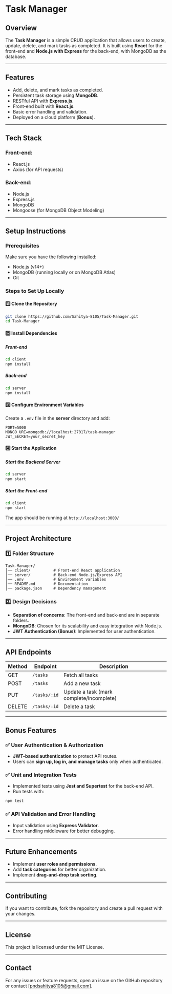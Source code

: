 # Task Manager

## Overview
The **Task Manager** is a simple CRUD application that allows users to create, update, delete, and mark tasks as completed. It is built using **React** for the front-end and **Node.js with Express** for the back-end, with MongoDB as the database.

---

## Features
- Add, delete, and mark tasks as completed.
- Persistent task storage using **MongoDB**.
- RESTful API with **Express.js**.
- Front-end built with **React.js**.
- Basic error handling and validation.
- Deployed on a cloud platform (**Bonus**).

---

## Tech Stack
### Front-end:
- React.js
- Axios (for API requests)

### Back-end:
- Node.js
- Express.js
- MongoDB
- Mongoose (for MongoDB Object Modeling)

---

## Setup Instructions
### Prerequisites
Make sure you have the following installed:
- Node.js (v14+)
- MongoDB (running locally or on MongoDB Atlas)
- Git

### Steps to Set Up Locally
#### 1️⃣ Clone the Repository
```sh
git clone https://github.com/Sahitya-8105/Task-Manager.git
cd Task-Manager
```

#### 2️⃣ Install Dependencies
##### Front-end
```sh
cd client
npm install
```
##### Back-end
```sh
cd server
npm install
```

#### 3️⃣ Configure Environment Variables
Create a `.env` file in the **server** directory and add:
```env
PORT=5000
MONGO_URI=mongodb://localhost:27017/task-manager
JWT_SECRET=your_secret_key
```

#### 4️⃣ Start the Application
##### Start the Backend Server
```sh
cd server
npm start
```
##### Start the Front-end
```sh
cd client
npm start
```

The app should be running at `http://localhost:3000/`

---

## Project Architecture
### **1️⃣ Folder Structure**
```
Task-Manager/
│── client/          # Front-end React application
│── server/          # Back-end Node.js/Express API
│── .env             # Environment variables
│── README.md        # Documentation
│── package.json     # Dependency management
```

### **2️⃣ Design Decisions**
- **Separation of concerns**: The front-end and back-end are in separate folders.
- **MongoDB**: Chosen for its scalability and easy integration with Node.js.
- **JWT Authentication (Bonus)**: Implemented for user authentication.

---

## API Endpoints
| Method | Endpoint | Description |
|--------|---------|-------------|
| GET | `/tasks` | Fetch all tasks |
| POST | `/tasks` | Add a new task |
| PUT | `/tasks/:id` | Update a task (mark complete/incomplete) |
| DELETE | `/tasks/:id` | Delete a task |

---

## Bonus Features
### ✅ User Authentication & Authorization
- **JWT-based authentication** to protect API routes.
- Users can **sign up, log in, and manage tasks** only when authenticated.

### ✅ Unit and Integration Tests
- Implemented tests using **Jest and Supertest** for the back-end API.
- Run tests with:
```sh
npm test
```

### ✅ API Validation and Error Handling
- Input validation using **Express Validator**.
- Error handling middleware for better debugging.

---

## Future Enhancements
- Implement **user roles and permissions**.
- Add **task categories** for better organization.
- Implement **drag-and-drop task sorting**.

---

## Contributing
If you want to contribute, fork the repository and create a pull request with your changes.

---

## License
This project is licensed under the MIT License.

---

## Contact
For any issues or feature requests, open an issue on the GitHub repository or contact [pndsahitya8105@gmail.com].

